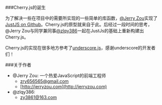 ###Cherry.js的诞生

为了解决一些在项目中的需要所实现的一些简单的库函数，[@Jerry Zou](https://github.com/zry656565)实现了[JustJS on Github](https://github.com/zry656565/JustJS)。Cherry.js的原型就来自于此。后经过一段时间的思考，@Jerry Zou与同学兼同事[@zlqy386](https://github.com/zlqy386)一起在JustJs的基础上重新构建出Cherry.js。

Cherry.js的实现在很多地方参考了[underscore.js](https://github.com/jashkenas/underscore)，感谢underscore的开发者们！

###关于作者

- @Jerry Zou: 一个热爱JavaScript的前端工程师
	- [zry656565@gmail.com](mailto:zry656565@gmail.com)
	- [http://jerryzou.com](http://jerryzou.com)
- @zlqy386:
	- [zy3861@163.com](mailto:zy3861@163.com)